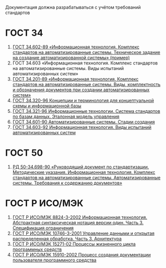 Документация должна разрабатываться с учётом требований стандартов

# ГОСТ 34
1. [ГОСТ 34.602-89 «Информационная технология. Комплекс стандартов на автоматизированные системы. Техническое задание на создание автоматизированной системы» (пример)](http://docs.cntd.ru/document/1200006924)
1. ГОСТ 34.603 «Информационная технология. Комплекс стандартов на автоматизированные системы. Виды испытаний автоматизированных систем»
1. [ГОСТ 34.201-89 «Информационная технология. Комплекс стандартов на автоматизированные системы. Виды, комплектность и обозначения документов при создании автоматизированных систем»](https://gigabaza.ru/doc/102969.html)
1. [ГОСТ 34.320-96 Концепции и терминология для концептуальной схемы и информационной базы](http://www.rugost.com/files/34.320-96.pdf)
1. [ГОСТ 34.321-96 Информационные технологии. Система стандартов по базам данных. Эталонная модель управления](http://www.rugost.com/files/34.321-96.pdf)
1. [ГОСТ 34.601-90 Автоматизированные системы. Стадии создания](http://www.rugost.com/index.php?view=article&id=95:gost-34-601-90-avtomatizirovannye-sistemy-stadii-sozdaniya)
1. [ГОСТ 34.603-92 Информационная технология. Виды испытаний автоматизированных систем](http://www.rugost.com/index.php?view=article&id=97:34603-92)

# ГОСТ 50
1. [РД 50-34.698-90 «Руководящий документ по стандартизации. Методические указания. Информационная технология. Комплекс стандартов на автоматизированные системы. Автоматизированные системы. Требования к содержанию документов»](https://www.prj-exp.ru/gost/rd_50-34-698-90.php)

# ГОСТ Р ИСО/МЭК
1. [ГОСТ Р ИСО/МЭК 8824-3-2002 Информационная технология. Абстрактная синтаксическая нотация версии один. Часть 3. Спецификация ограничения](http://www.rugost.com/files/8824-3-2002.pdf)
1. [ГОСТ Р ИСО/МЭК 10746-3-2001 Управление данными и открытая распределенная обработка. Часть 3. Архитектура](http://www.rugost.com/files/10746-3-2001.pdf)
1. [ГОСТ Р ИСО/МЭК 15271-02 Процессы жизненного цикла программных средств](http://www.rugost.com/files/15271-02.pdf)
1. [ГОСТ Р ИСО/МЭК 15910-2002 Процесс создания документации пользователя программного средства](http://www.rugost.com/files/15910-2002.pdf)
